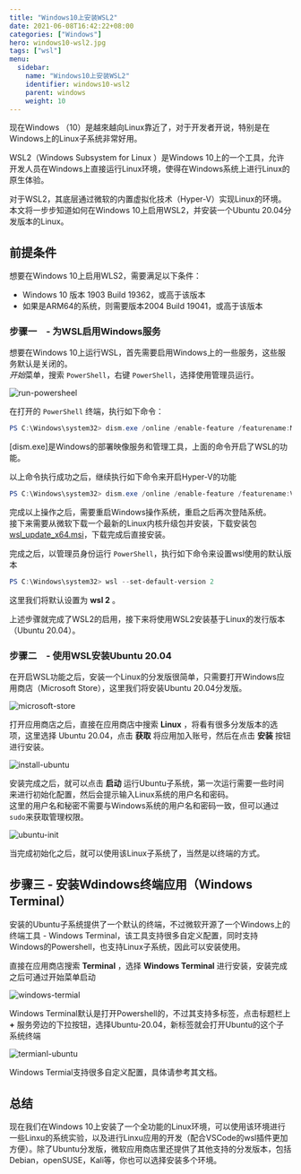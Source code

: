 ```yaml
---
title: "Windows10上安装WSL2"
date: 2021-06-08T16:42:22+08:00
categories: ["Windows"]
hero: windows10-wsl2.jpg
tags: ["wsl"]
menu:
  sidebar:
    name: "Windows10上安装WSL2"
    identifier: windows10-wsl2
    parent: windows
    weight: 10
---
```


现在Windows （10）是越來越向Linux靠近了，对于开发者开说，特别是在Windows上的Linux子系统非常好用。  

WSL2（Windows Subsystem for Linux ）是Windows 10上的一个工具，允许开发人员在Windows上直接运行Linux环境，使得在Windows系统上进行Linux的原生体验。  

对于WSL2，其底层通过微软的内置虚拟化技术（Hyper-V）实现Linux的环境。本文将一步步知道如何在Windows 10上启用WSL2，并安装一个Ubuntu 20.04分发版本的Linux。  

<!-- more -->  

## 前提条件

想要在Windows 10上启用WLS2，需要满足以下条件：  

- Windows 10 版本 1903 Build 19362，或高于该版本  
- 如果是ARM64的系统，则需要版本2004 Build 19041，或高于该版本  　

### 步骤一　- 为WSL启用Windows服务

想要在Windows 10上运行WSL，首先需要启用Windows上的一些服务，这些服务默认是关闭的。  
*开始*菜单，搜索 `PowerShell`，右键 `PowerShell`，选择使用管理员运行。  

![run-powersheel](https://images.mengz.dev/posts/run-powershell.jpeg)  

在打开的 `PowerShell` 终端，执行如下命令：  

```powershell
PS C:\Windows\system32> dism.exe /online /enable-feature /featurename:Microsoft-Windows-Subsystem-Linux /all /norestart
```

[dism.exe]是Windows的部署映像服务和管理工具，上面的命令开启了WSL的功能。  

以上命令执行成功之后，继续执行如下命令来开启Hyper-V的功能  

```powershell
PS C:\Windows\system32> dism.exe /online /enable-feature /featurename:VirutalMachinePlatform /all /norestart
```

完成以上操作之后，需要重启Windows操作系统，重启之后再次登陆系统。  
接下来需要从微软下载一个最新的Linux内核升级包并安装，下载安装包 [wsl_update_x64.msi](https://wslstorestorage.blob.core.windows.net/wslblob/wsl_update_x64.msi)，下载完成后直接安装。  

完成之后，以管理员身份运行 `PowerShell`，执行如下命令来设置wsl使用的默认版本    

```powershell
PS C:\Windows\system32> wsl --set-default-version 2
```

这里我们将默认设置为 **wsl 2** 。  

上述步骤就完成了WSL2的启用，接下来将使用WSL2安装基于Linux的发行版本（Ubuntu 20.04）。  

### 步骤二　- 使用WSL安装Ubuntu 20.04

在开启WSL功能之后，安装一个Linux的分发版很简单，只需要打开Windows应用商店（Microsoft Store），这里我们将安装Ubuntu 20.04分发版。  

![microsoft-store](https://images.mengz.dev/posts/microsoft-store.png)  

打开应用商店之后，直接在应用商店中搜索 **Linux** ，将看有很多分发版本的选项，这里选择 Ubuntu 20.04，点击 **获取** 将应用加入账号，然后在点击 **安装** 按钮进行安装。  

![install-ubuntu](https://images.mengz.dev/posts/wsl-ubuntu-install.png)  

安装完成之后，就可以点击 **启动** 运行Ubuntu子系统，第一次运行需要一些时间来进行初始化配置，然后会提示输入Linux系统的用户名和密码。  
这里的用户名和秘密不需要与Windows系统的用户名和密码一致，但可以通过`sudo`来获取管理权限。  

![ubuntu-init](https://images.mengz.dev/posts/wsl-ubuntu-init.png)  

当完成初始化之后，就可以使用该Linux子系统了，当然是以终端的方式。  

## 步骤三 - 安装Wdindows终端应用（Windows Terminal）

安装的Ubuntu子系统提供了一个默认的终端，不过微软开源了一个Windows上的终端工具 - Windows Terminal，该工具支持很多自定义配置，同时支持Windows的Powershell，也支持Linux子系统，因此可以安装使用。  

直接在应用商店搜索 **Terminal** ，选择 **Windows Terminal** 进行安装，安装完成之后可通过开始菜单启动  

![windows-termial](https://images.mengz.dev/posts/windows-terminal.png)  

Windows Terminal默认是打开Powershell的，不过其支持多标签，点击标题栏上 **+** 服务旁边的下拉按钮，选择Ubuntu-20.04，新标签就会打开Ubuntu的这个子系统终端  

![termianl-ubuntu](https://images.mengz.dev/posts/terminal-ubuntu.png)  

Windows Termial支持很多自定义配置，具体请参考其文档。  

## 总结

现在我们在Windows 10上安装了一个全功能的Linux环境，可以使用该环境进行一些Linxu的系统实验，以及进行Linxu应用的开发（配合VSCode的wsl插件更加方便）。除了Ubuntu分发版，微软应用商店里还提供了其他支持的分发版本，包括Debian，openSUSE，Kali等，你也可以选择安装多个环境。  
